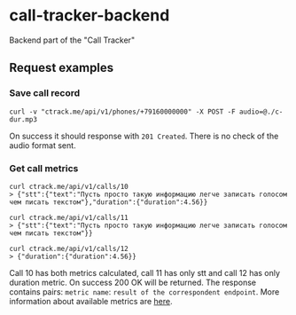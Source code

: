 # call-tracker-backend
Backend part of the "Call Tracker"

## Request examples
### Save call record
```
curl -v "ctrack.me/api/v1/phones/+79160000000" -X POST -F audio=@./c-dur.mp3
```
On success it should response with `201 Created`.
There is no check of the audio format sent.

### Get call metrics
```
curl ctrack.me/api/v1/calls/10
> {"stt":{"text":"Пусть просто такую информацию легче записать голосом чем писать текстом"},"duration":{"duration":4.56}}

curl ctrack.me/api/v1/calls/11
> {"stt":{"text":"Пусть просто такую информацию легче записать голосом чем писать текстом"}}

curl ctrack.me/api/v1/calls/12
> {"duration":{"duration":4.56}}
```
Call 10 has both metrics calculated, call 11 has only stt and call 12
has only duration metric.
On success 200 OK will be returned.
The response contains pairs: `metric name`: `result of the correspondent
endpoint`. More information about available metrics are [here](https://github.com/vladimir-chernykh/call-tracker-processing/tree/master/code/endpoints).